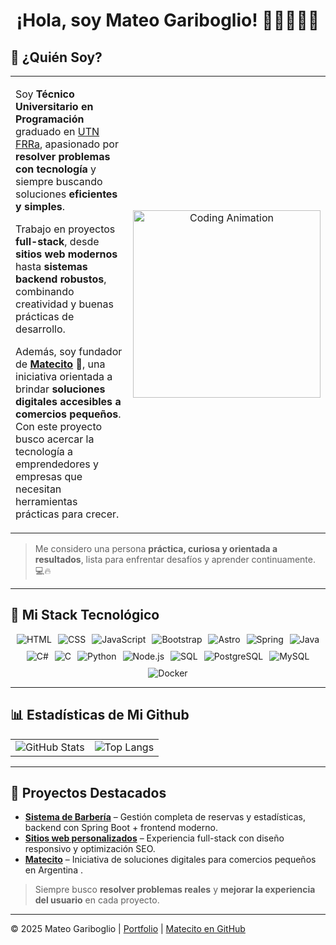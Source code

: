 <h1 align="center">¡Hola, soy Mateo Gariboglio! 👋🏻🧑🏻‍💻</h1>

## 🎯 ¿Quién Soy?

<div align="left">
<table>
<tr>
<td width="60%">

Soy **Técnico Universitario en Programación** graduado en [UTN FRRa](http://ww8.frra.utn.edu.ar/sitio/), apasionado por **resolver problemas con tecnología** y siempre buscando soluciones **eficientes y simples**.

Trabajo en proyectos **full-stack**, desde **sitios web modernos** hasta **sistemas backend robustos**, combinando creatividad y buenas prácticas de desarrollo.  

Además, soy fundador de **[Matecito](https://www.instagram.com/matecito.tech/)** 🧉, una iniciativa orientada a brindar **soluciones digitales accesibles a comercios pequeños**. Con este proyecto busco acercar la tecnología a emprendedores y empresas que necesitan herramientas prácticas para crecer.  

</td>
<td width="40%" align="center">
<img src="https://media1.giphy.com/media/v1.Y2lkPTc5MGI3NjExdmw5aXVzdWpzYXp4cmY3azQzZXh6bjBlc2RoOW5xa2Q4OHdnaGxhciZlcD12MV9pbnRlcm5hbF9naWZfYnlfaWQmY3Q9Zw/heIX5HfWgEYlW/giphy.gif" width="300" alt="Coding Animation">
</td>
</tr>
</table>
</div>

> Me considero una persona **práctica, curiosa y orientada a resultados**, lista para enfrentar desafíos y aprender continuamente. 💻🔥
---

## 🚀 Mi Stack Tecnológico

<div style="display: flex; flex-wrap: wrap; justify-content: center; gap: 10px;">
  <img src="https://img.shields.io/badge/HTML-E34F26?style=for-the-badge&logo=html5&logoColor=white" alt="HTML">
  <img src="https://img.shields.io/badge/CSS-1572B6?style=for-the-badge&logo=css3&logoColor=white" alt="CSS">
  <img src="https://img.shields.io/badge/JavaScript-F7DF1E?style=for-the-badge&logo=javascript&logoColor=black" alt="JavaScript">
  <img src="https://img.shields.io/badge/Bootstrap-563D7C?style=for-the-badge&logo=bootstrap&logoColor=white" alt="Bootstrap">
  <img src="https://img.shields.io/badge/Astro-FF5D01?style=for-the-badge&logo=astro&logoColor=white" alt="Astro">
  <img src="https://img.shields.io/badge/Spring-6DB33F?style=for-the-badge&logo=spring&logoColor=white" alt="Spring">
  <img src="https://img.shields.io/badge/Java-007396?style=for-the-badge&logo=java&logoColor=white" alt="Java">
  <img src="https://img.shields.io/badge/C%23-239120?style=for-the-badge&logo=csharp&logoColor=white" alt="C#">
  <img src="https://img.shields.io/badge/C-00599C?style=for-the-badge&logo=c&logoColor=white" alt="C">
  <img src="https://img.shields.io/badge/Python-3776AB?style=for-the-badge&logo=python&logoColor=white" alt="Python">
  <img src="https://img.shields.io/badge/Node.js-339933?style=for-the-badge&logo=nodedotjs&logoColor=white" alt="Node.js">
  <img src="https://img.shields.io/badge/SQL-4479A1?style=for-the-badge&logo=sqlite&logoColor=white" alt="SQL">
  <img src="https://img.shields.io/badge/PostgreSQL-336791?style=for-the-badge&logo=postgresql&logoColor=white" alt="PostgreSQL">
  <img src="https://img.shields.io/badge/MySQL-4479A1?style=for-the-badge&logo=mysql&logoColor=white" alt="MySQL">
  <img src="https://img.shields.io/badge/Docker-2496ED?style=for-the-badge&logo=docker&logoColor=white" alt="Docker">
</div>

---

## 📊 Estadísticas de Mi Github

<table style="width: 100%;">
  <tr>
    <td align="left">
      <img src="https://github-readme-stats.vercel.app/api?username=Mateo-404&show_icons=true&theme=radical&hide_border=true" alt="GitHub Stats" />
    </td>
    <td align="right">
      <img src="https://github-readme-stats.vercel.app/api/top-langs/?username=Mateo-404&layout=compact&theme=radical&hide_border=true" alt="Top Langs" />
    </td>
  </tr>
</table>

---

## 🧉 Proyectos Destacados

- [**Sistema de Barbería**](https://github.com/Mateo-404/Barberia) – Gestión completa de reservas y estadísticas, backend con Spring Boot + frontend moderno.  
- [**Sitios web personalizados**](https://mateo-404.github.io/Jockey-Club-Rafaela/) – Experiencia full-stack con diseño responsivo y optimización SEO.  
- [**Matecito**](https://www.instagram.com/matecito.tech/) – Iniciativa de soluciones digitales para comercios pequeños en Argentina .  

> Siempre busco **resolver problemas reales** y **mejorar la experiencia del usuario** en cada proyecto.

---

© 2025 Mateo Gariboglio | [Portfolio](https://mateogariboglio.is-a.dev) | [Matecito en GitHub](https://github.com/matecito-tech)
